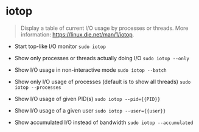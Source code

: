 # iotop
> Display a table of current I/O usage by processes or threads.
> More information: <https://linux.die.net/man/1/iotop>.

- Start top-like I/O monitor
`sudo iotop`

- Show only processes or threads actually doing I/O
`sudo iotop --only`

- Show I/O usage in non-interactive mode
`sudo iotop --batch`

- Show only I/O usage of processes (default is to show all threads)
`sudo iotop --processes`

- Show I/O usage of given PID(s)
`sudo iotop --pid={{PID}}`

- Show I/O usage of a given user
`sudo iotop --user={{user}}`

- Show accumulated I/O instead of bandwidth
`sudo iotop --accumulated`
